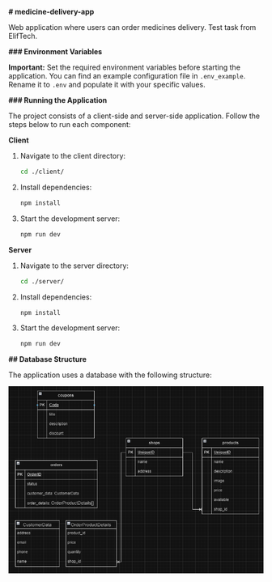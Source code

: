 **#  medicine-delivery-app**

Web application where users can order medicines delivery. Test task from ElifTech.

**### Environment Variables**

**Important:**  Set the required environment variables before starting the application. You can find an example configuration file in `.env_example`. Rename it to `.env` and populate it with your specific values.

**### Running the Application**

The project consists of a client-side and server-side application. Follow the steps below to run each component:

**Client**

1. Navigate to the client directory:

   ```bash
   cd ./client/
   ```

2. Install dependencies:

   ```bash
   npm install
   ```

3. Start the development server:

   ```bash
   npm run dev
   ```

**Server**

1. Navigate to the server directory:

   ```bash
   cd ./server/
   ```

2. Install dependencies:

   ```bash
   npm install
   ```

3. Start the development server:

   ```bash
   npm run dev
   ```

**## Database Structure**

The application uses a database with the following structure:

![img.png](img.png)
